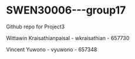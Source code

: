 # SWEN30006---group17
Github repo for Project3

Wittawin Kraisathianpaisal - wkraisathian - 657730

Vincent Yuwono - vyuwono - 657348
